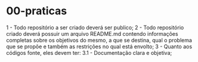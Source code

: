 # 00-praticas

1 - Todo repositório a ser criado deverá ser publico;
2 - Todo repositório criado deverá possuir um arquivo README.md contendo informações completas sobre os objetivos do mesmo, a que se destina, qual o problema que se propõe e também as restrições no qual está envolto;
3 - Quanto aos códigos fonte, eles devem ter:
    3.1 - Documentação clara e objetiva;

